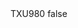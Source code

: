<?xml version="1.0" encoding="UTF-8"?>
<CustomMetadata xmlns="http://soap.sforce.com/2006/04/metadata">
    <label>TXU980</label>
    <protected>false</protected>
</CustomMetadata>
